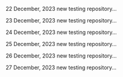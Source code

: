 22 December, 2023
new testing repository...

23 December, 2023
new testing repository...

24 December, 2023
new testing repository...

25 December, 2023
new testing repository...

26 December, 2023
new testing repository...

27 December, 2023
new testing repository...